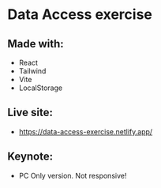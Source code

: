 # Data Access exercise

## Made with:
+ React
+ Tailwind
+ Vite
+ LocalStorage

## Live site:
+ https://data-access-exercise.netlify.app/

## Keynote:
+ PC Only version. Not responsive!
